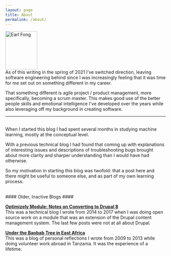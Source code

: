 ```yaml
---
layout: page
title: About
permalink: /about/
---
```


<image src="{{ site.url}}/images/earl-monkish.jpg" alt="Earl Fong" height="120em" width="100em" />
<br />
As of this writing in the spring of 2021 I've switched direction, leaving software engineering behind since I was increasingly feeling that it was time for me set out on something different in my career.

That something different is agile project / product management, more specifically, becoming a scrum master. This makes good use of the better people skills and emotional intelligence I've developed over the years while also leveraging off my background in creating software.

<hr />
<br />
When I started this blog I had spent several months in studying machine learning, mostly at the conceptual level.

With a previous technical blog I had found that coming up with explanations of interesting issues and descriptions of troubleshooting bugs brought about more clarity and sharper understanding than I would have had otherwise.

So my motivation in starting this blog was twofold: that a post here and there might be useful to someone else, and as part of my own learning process.

<br />
#### Older, Inactive Blogs ####

 **[Optimizely Module: Notes on Converting to Drupal 8](https://optimizely-to-drupal-8.blogspot.com/)**  
 This was a technical blog I wrote from 2014 to 2017 when I was doing open source work on a module that
 was an extension of the Drupal content management system. The last few posts were not at all about Drupal.

**[Under the Baobab Tree in East Africa](https://diane-and-earl-in-tz.blogspot.com/)**  
This was a blog of personal reflections I wrote from 2009 to 2013 while doing volunteer work abroad in Tanzania.
It was the experience of a lifetime.
